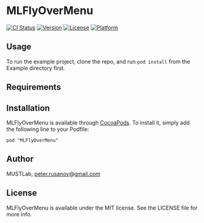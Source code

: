 # MLFlyOverMenu

[![CI Status](http://img.shields.io/travis/MUSTLab/MLFlyOverMenu.svg?style=flat)](https://travis-ci.org/MUSTLab/MLFlyOverMenu)
[![Version](https://img.shields.io/cocoapods/v/MLFlyOverMenu.svg?style=flat)](http://cocoadocs.org/docsets/MLFlyOverMenu)
[![License](https://img.shields.io/cocoapods/l/MLFlyOverMenu.svg?style=flat)](http://cocoadocs.org/docsets/MLFlyOverMenu)
[![Platform](https://img.shields.io/cocoapods/p/MLFlyOverMenu.svg?style=flat)](http://cocoadocs.org/docsets/MLFlyOverMenu)

## Usage

To run the example project, clone the repo, and run `pod install` from the Example directory first.

## Requirements

## Installation

MLFlyOverMenu is available through [CocoaPods](http://cocoapods.org). To install
it, simply add the following line to your Podfile:

    pod "MLFlyOverMenu"

## Author

MUSTLab, peter.rusanov@gmail.com

## License

MLFlyOverMenu is available under the MIT license. See the LICENSE file for more info.

